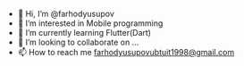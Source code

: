 - 👋 Hi, I’m @farhodyusupov
- 👀 I’m interested in Mobile programming
- 🌱 I’m currently learning Flutter(Dart)
- 💞️ I’m looking to collaborate on ...
- 📫 How to reach me farhodyusupovubtuit1998@gmail.com

<!---
farhodyusupov/farhodyusupov is a ✨ special ✨ repository because its `README.md` (this file) appears on your GitHub profile.
You can click the Preview link to take a look at your changes.
--->
